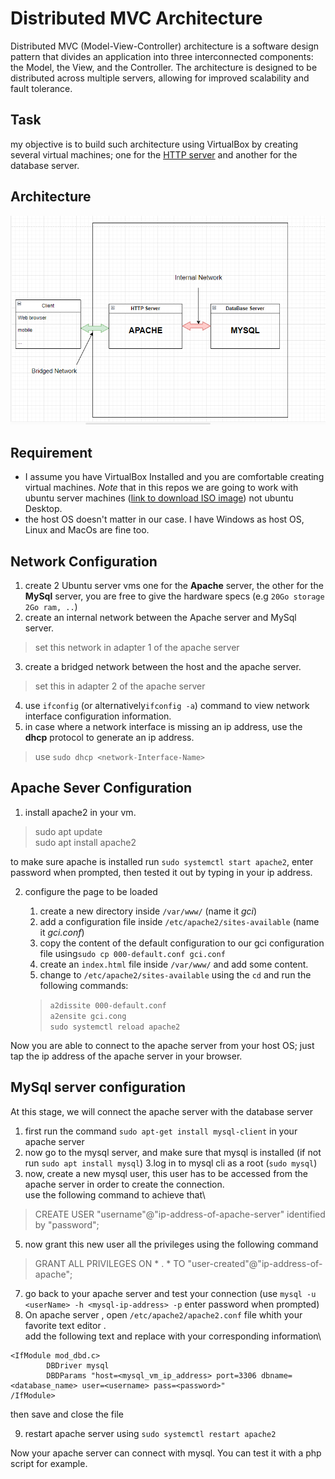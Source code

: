 # Distributed MVC Architecture

Distributed MVC (Model-View-Controller) architecture is a software design pattern that divides an application into three interconnected components: the Model, the View, and the Controller. The architecture is designed to be distributed across multiple servers, allowing for improved scalability and fault tolerance.

## Task

  my objective is to build such architecture using VirtualBox by creating several virtual machines; one for the [HTTP server](https://fr.wikipedia.org/wiki/Serveur_web) and another for the database server.
## Architecture

  ![MVC Architecture](images/mvc-architecture.png)
## Requirement 

* I assume you have VirtualBox Installed and you are comfortable creating virtual machines. *Note* that in this repos we are going to work with ubuntu server machines ([link to download ISO image](https://ubuntu.com/download/server)) not ubuntu Desktop.
* the host OS doesn't matter in our case. I have Windows as host OS, Linux and MacOs are fine too.
## Network Configuration

1. create 2 Ubuntu server vms one for the **Apache** server, the other for the **MySql** server, you are free to give the hardware specs (e.g `20Go storage 2Go ram, ..`)
2. create an internal network between the Apache server and MySql server.
> set this network in adapter 1 of the apache server
3. create a bridged network between the host and the apache server.
> set this in adapter 2 of the apache server
4. use `ifconfig` (or alternatively`ifconfig -a`) command to view network interface configuration information. 
5. in case where a network interface is missing an ip address, use the **dhcp** protocol to generate an ip address.
> use `sudo dhcp <network-Interface-Name>`

## Apache Sever Configuration

1. install apache2 in your vm.
> sudo apt update \
  sudo apt install apache2

to make sure apache is installed run `sudo systemctl start apache2`, enter password when prompted, then tested it out by typing in your ip address.

2. configure the page to be loaded 

    1. create a new directory inside `/var/www/` (name it *gci*)
    2.  add a configuration file inside `/etc/apache2/sites-available` (name it *gci.conf*)
    3. copy the content of the default configuration to our gci configuration file using`sudo cp 000-default.conf gci.conf`
    4. create an `index.html` file inside `/var/www/` and add some content.
    5. change to `/etc/apache2/sites-available` using the `cd` and run the following commands:
    > `a2dissite 000-default.conf`\
      `a2ensite gci.cong`\
      `sudo systemctl reload apache2`

Now you are able to connect to the apache server from your host OS; just tap the ip address of the apache server in your browser. 

## MySql server configuration
At this stage, we will connect the apache server with the database server

1. first run the command `sudo apt-get install mysql-client` in your apache server
2. now go to the mysql server, and make sure that mysql is installed (if not run `sudo apt install mysql`)
3.log in to mysql cli as a root (`sudo mysql`)
4. now, create a new mysql user, this user has to be accessed from the apache server in order to create the connection. \
use the following command to achieve that\
> CREATE USER "username"@"ip-address-of-apache-server" identified by "password";

5. now grant this new user all the privileges using the following command
> GRANT ALL PRIVILEGES  ON * . * TO "user-created"@"ip-address-of-apache";
 
7. go back to your apache server and test your connection (use `mysql -u <userName> -h <mysql-ip-address> -p` enter password when prompted)
8. On apache server , open `/etc/apache2/apache2.conf` file whith your favorite text editor .\
add the following text and replace with your corresponding information\
```
<IfModule mod_dbd.c>
  		DBDriver mysql
  		DBDParams "host=<mysql_vm_ip_address> port=3306 dbname=<database_name> user=<username> pass=<password>"
/IfModule>
```
then save and close the file

9. restart apache server using `sudo systemctl restart apache2`

Now your apache server can connect with mysql. You can test it with a php script for example.